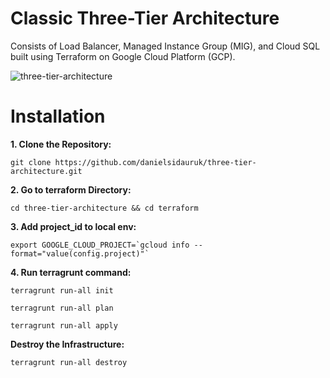 # Classic Three-Tier Architecture
Consists of Load Balancer, Managed Instance Group (MIG), and Cloud SQL built using Terraform on Google Cloud Platform (GCP).

![three-tier-architecture](https://github.com/danielsidauruk/three-tier-architecture/assets/64315754/9fc8dde2-09e1-4c73-bf38-622171aa65cf)

Installation
============
**1. Clone the Repository:**
```
git clone https://github.com/danielsidauruk/three-tier-architecture.git
```
**2. Go to terraform Directory:**
```
cd three-tier-architecture && cd terraform
```
**3. Add project_id to local env:**
```
export GOOGLE_CLOUD_PROJECT=`gcloud info --format="value(config.project)"`
```
**4. Run terragrunt command:**
```
terragrunt run-all init
```
```
terragrunt run-all plan
```
```
terragrunt run-all apply
```
**Destroy the Infrastructure:**

```
terragrunt run-all destroy
```
